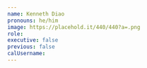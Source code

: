 ```yaml
---
name: Kenneth Diao
pronouns: he/him
image: https://placehold.it/440/440?a=.png
role:
executive: false
previous: false
calUsername:
---
```

